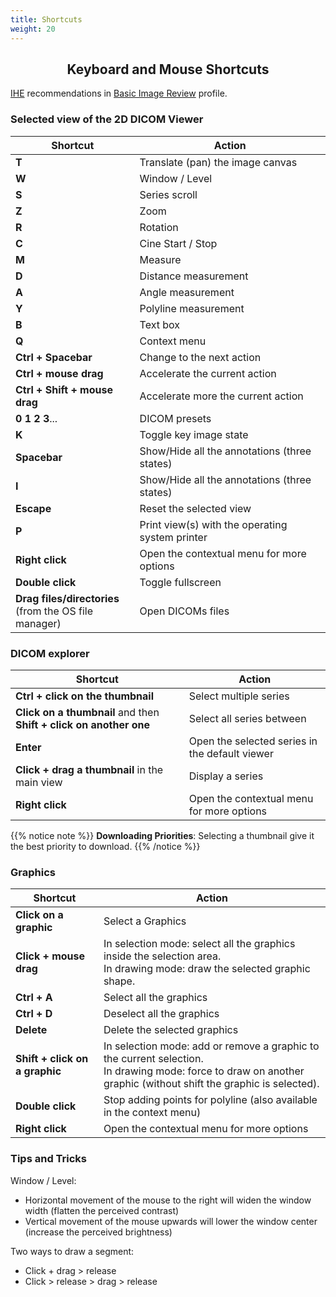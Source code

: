 ```yaml
---
title: Shortcuts
weight: 20
---
```


## <center>Keyboard and Mouse Shortcuts</center>

<i class="fa fa-star" style="color:green"></i> <a target="_blank" href="http://www.ihe.net">IHE</a> recommendations in <a target="_blank" href="http://wiki.ihe.net/index.php?title=Basic_Image_Review">Basic Image Review</a> profile.

### Selected view of the 2D DICOM Viewer

| Shortcut | Action |
| ------ | ----------- |
| **T** | Translate (pan) the image canvas <i class="fa fa-star" style="color:green"></i> |
| **W** | Window / Level <i class="fa fa-star" style="color:green"></i> |
| **S** | Series scroll <i class="fa fa-star" style="color:green"></i> |
| **Z** | Zoom <i class="fa fa-star" style="color:green"></i> |
| **R** | Rotation |
| **C** | Cine Start / Stop |
| **M** | Measure |
| **D** | Distance measurement <i class="fa fa-star" style="color:green"></i> |
| **A** | Angle measurement <i class="fa fa-star" style="color:green"></i> |
| **Y** | Polyline measurement |
| **B** | Text box |
| **Q** | Context menu |
| **Ctrl + Spacebar** | Change to the next action |
| **Ctrl + mouse drag** | Accelerate the current action <i class="fa fa-star" style="color:green"></i> |
| **Ctrl + Shift + mouse drag** | Accelerate more the current action |
| **0 1 2 3**... | DICOM presets |
| **K** | Toggle key image state |
| **Spacebar** | Show/Hide all the annotations (three states) |
| **I** | Show/Hide all the annotations (three states) <i class="fa fa-star" style="color:green"></i> |
| **Escape** | Reset the selected view <i class="fa fa-star" style="color:green"></i> |
| **P** | Print view(s) with the operating system printer <i class="fa fa-star" style="color:green"></i> |
| **Right click** | Open the contextual menu for more options |
| **Double click** | Toggle fullscreen |
| **Drag files/directories**<br>(from the OS file manager) | Open DICOMs files |


### DICOM explorer

| Shortcut | Action |
| ------ | ----------- |
| **Ctrl + click on the thumbnail** | Select multiple series |
| **Click on a thumbnail** and then **Shift + click on another one** | Select all series between |
| **Enter** | Open the selected series in the default viewer |
| **Click + drag a thumbnail** in the main view | Display a series |
| **Right click** | Open the contextual menu for more options |

{{% notice note %}}
**Downloading Priorities**: Selecting a thumbnail give it the best priority to download.
{{% /notice %}}


### Graphics

| Shortcut | Action |
| ------ | ----------- |
| **Click on a graphic** | Select a Graphics |
| **Click + mouse drag** | In selection mode: select all the graphics inside the selection area.<br /> In drawing mode: draw the selected graphic shape. |
| **Ctrl + A** | Select all the graphics |
| **Ctrl + D** | Deselect all the graphics |
| **Delete** | Delete the selected graphics |
| **Shift + click on a graphic** | In selection mode: add or remove a graphic to the current selection.<br /> In drawing mode: force to draw on another graphic (without shift the graphic is selected). |
| **Double click** | Stop adding points for polyline (also available in the context menu) |
| **Right click** | Open the contextual menu for more options |


### Tips and Tricks

Window / Level: <i class="fa fa-star" style="color:green"></i>

-   Horizontal movement of the mouse to the right will widen the window width (flatten the perceived contrast)
-   Vertical movement of the mouse upwards will lower the window center (increase the perceived brightness)

Two ways to draw a segment:

-   Click + drag > release
-   Click > release > drag > release
